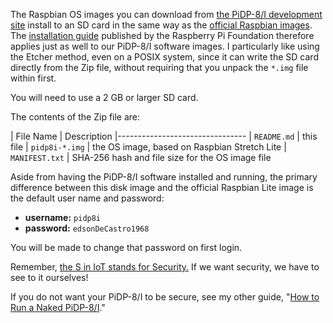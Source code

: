 The Raspbian OS images you can download from [the PiDP-8/I development
site][1] install to an SD card in the same way as the [official Raspbian
images][2].  The [installation guide][3] published by the Raspberry Pi
Foundation therefore applies just as well to our PiDP-8/I software
images.  I particularly like using the Etcher method, even on a POSIX
system, since it can write the SD card directly from the Zip file,
without requiring that you unpack the `*.img` file within first.

You will need to use a 2 GB or larger SD card.

The contents of the Zip file are:

| File Name         | Description
|--------------------------------
| `README.md`       | this file
| `pidp8i-*.img`    | the OS image, based on Raspbian Stretch Lite
| `MANIFEST.txt`    | SHA-256 hash and file size for the OS image file

Aside from having the PiDP-8/I software installed and running, the
primary difference between this disk image and the official Raspbian
Lite image is the default user name and password:

*   **username:** `pidp8i`
*   **password:** `edsonDeCastro1968`

You will be made to change that password on first login.

Remember, [the S in IoT stands for Security.][5]  If we want security,
we have to see to it ourselves!

If you do not want your PiDP-8/I to be secure, see my other guide, "[How
to Run a Naked PiDP-8/I][6]."


[1]: https://tangentsoft.com/pidp8i/
[2]: https://raspberrypi.org/downloads/raspbian/
[3]: https://raspberrypi.org/documentation/installation/installing-images/
[4]: https://en.wikipedia.org/wiki/Internet_of_things
[5]: http://www.testandverification.com/iot/s-iot-stands-security/
[6]: https://tangentsoft.com/pidp8i/wiki?name=How+to+Run+a+Naked+PiDP-8/I
